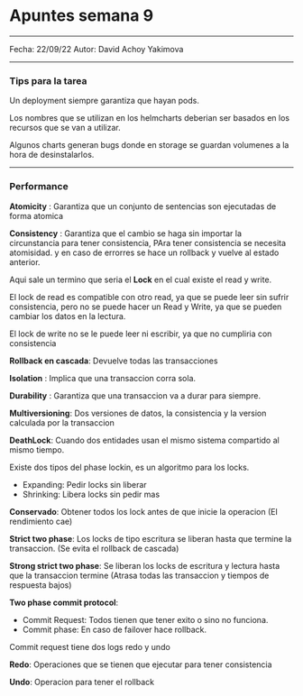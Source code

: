# Apuntes semana 9 

---

Fecha: 22/09/22
Autor: David Achoy Yakimova

---
### Tips para la tarea 

Un deployment siempre garantiza que hayan pods. 

Los nombres que se utilizan en los helmcharts deberian ser basados en los recursos que se van a utilizar.

Algunos charts generan bugs donde en storage se guardan volumenes a la hora de desinstalarlos.

--- 

### Performance

**Atomicity** : Garantiza que un conjunto de sentencias son ejecutadas de forma atomica

**Consistency** : Garantiza que el cambio se haga sin importar la circunstancia para tener consistencia, PAra tener consistencia se necesita atomisidad. y en caso de errorres se hace un rollback y vuelve al estado anterior.

Aqui sale un termino que seria el **Lock** en el cual existe el read y write.

El lock de read es compatible con otro read, ya que se puede leer sin sufrir consistencia, pero no se puede hacer un Read y Write, ya que se pueden cambiar los datos en la lectura.

El lock de write no se le puede leer ni escribir, ya que no cumpliria con consistencia

**Rollback en cascada**: Devuelve todas las transacciones

**Isolation** : Implica que una transaccion corra sola.

**Durability** : Garantiza que una transaccion va a durar para siempre.

**Multiversioning**: Dos versiones de datos, la consistencia y la version calculada por la transaccion

**DeathLock**: Cuando dos entidades usan el mismo sistema compartido al mismo tiempo.

Existe dos tipos del phase lockin, es un algoritmo para los locks.
- Expanding: Pedir locks sin liberar
- Shrinking: Libera locks sin pedir mas

**Conservado**: Obtener todos los lock antes de que inicie la operacion (El rendimiento cae)

**Strict two phase**: Los locks de tipo escritura se liberan hasta que termine la transaccion. (Se evita el rollback de cascada)

**Strong strict two phase**: Se liberan los locks de escritura y lectura hasta que la transaccion termine (Atrasa todas las transaccion y tiempos de respuesta bajos)

**Two phase commit protocol**: 
- Commit Request: Todos tienen que tener exito o sino no funciona.
- Commit phase: En caso de failover hace rollback.


Commit request tiene dos logs redo y undo

**Redo**: Operaciones que se tienen que ejecutar para tener consistencia

**Undo**: Operacion para tener el rollback